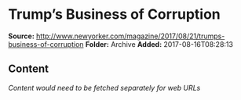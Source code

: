 # Trump’s Business of Corruption

**Source:** http://www.newyorker.com/magazine/2017/08/21/trumps-business-of-corruption
**Folder:** Archive
**Added:** 2017-08-16T08:28:13




## Content
*Content would need to be fetched separately for web URLs*
